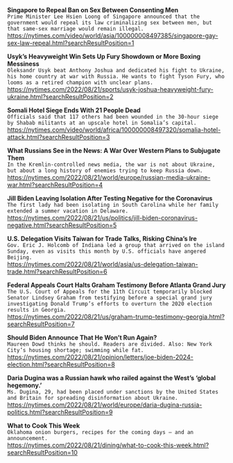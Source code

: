 **Singapore to Repeal Ban on Sex Between Consenting Men**\
`Prime Minister Lee Hsien Loong of Singapore announced that the government would repeal its law criminalizing sex between men, but that same-sex marriage would remain illegal.`\
https://nytimes.com/video/world/asia/100000008497385/singapore-gay-sex-law-repeal.html?searchResultPosition=1

**Usyk’s Heavyweight Win Sets Up Fury Showdown or More Boxing Messiness**\
`Oleksandr Usyk beat Anthony Joshua and dedicated his fight to Ukraine, his home country at war with Russia. He wants to fight Tyson Fury, who looms as a retired champion with unclear plans.`\
https://nytimes.com/2022/08/21/sports/usyk-joshua-heavyweight-fury-ukraine.html?searchResultPosition=2

**Somali Hotel Siege Ends With 21 People Dead**\
`Officials said that 117 others had been wounded in the 30-hour siege by Shabab militants at an upscale hotel in Somalia’s capital.`\
https://nytimes.com/video/world/africa/100000008497320/somalia-hotel-attack.html?searchResultPosition=3

**What Russians See in the News: A War Over Western Plans to Subjugate Them**\
`In the Kremlin-controlled news media, the war is not about Ukraine, but about a long history of enemies trying to keep Russia down.`\
https://nytimes.com/2022/08/21/world/europe/russian-media-ukraine-war.html?searchResultPosition=4

**Jill Biden Leaving Isolation After Testing Negative for the Coronavirus**\
`The first lady had been isolating in South Carolina while her family extended a summer vacation in Delaware.`\
https://nytimes.com/2022/08/21/us/politics/jill-biden-coronavirus-negative.html?searchResultPosition=5

**U.S. Delegation Visits Taiwan for Trade Talks, Risking China’s Ire**\
`Gov. Eric J. Holcomb of Indiana led a group that arrived on the island Sunday, even as visits this month by U.S. officials have angered Beijing.`\
https://nytimes.com/2022/08/21/world/asia/us-delegation-taiwan-trade.html?searchResultPosition=6

**Federal Appeals Court Halts Graham Testimony Before Atlanta Grand Jury**\
`The U.S. Court of Appeals for the 11th Circuit temporarily blocked Senator Lindsey Graham from testifying before a special grand jury investigating Donald Trump’s efforts to overturn the 2020 election results in Georgia.`\
https://nytimes.com/2022/08/21/us/graham-trump-testimony-georgia.html?searchResultPosition=7

**Should Biden Announce That He Won’t Run Again?**\
`Maureen Dowd thinks he should. Readers are divided. Also: New York City’s housing shortage; swimming while fat.`\
https://nytimes.com/2022/08/21/opinion/letters/joe-biden-2024-election.html?searchResultPosition=8

**Daria Dugina was a Russian hawk who railed against the West’s ‘global hegemony.’**\
`Ms. Dugina, 29, had been placed under sanctions by the United States and Britain for spreading disinformation about Ukraine.`\
https://nytimes.com/2022/08/21/world/europe/daria-dugina-russia-politics.html?searchResultPosition=9

**What to Cook This Week**\
`Oklahoma onion burgers, recipes for the coming days — and an announcement.`\
https://nytimes.com/2022/08/21/dining/what-to-cook-this-week.html?searchResultPosition=10

